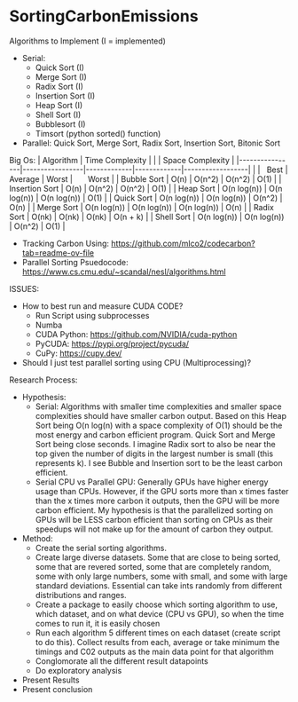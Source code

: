 # SortingCarbonEmissions

Algorithms to Implement (I = implemented)
- Serial:
  - Quick Sort (I)
  - Merge Sort (I)
  - Radix Sort (I)
  - Insertion Sort (I)
  - Heap Sort (I)
  - Shell Sort (I)
  - Bubblesort (I)
  - Timsort (python sorted() function)
- Parallel: Quick Sort, Merge Sort, Radix Sort, Insertion Sort, Bitonic Sort

Big Os:
| Algorithm      | Time Complexity |             |             | Space Complexity |
|----------------|-----------------|-------------|-------------|------------------|
|                |   Best          | Average     | Worst       |       Worst      |
| Bubble Sort    | O(n)            | O(n^2)      | O(n^2)      | O(1)             |
| Insertion Sort | O(n)            | O(n^2)      | O(n^2)      | O(1)             |
| Heap Sort      | O(n log(n))     | O(n log(n)) | O(n log(n)) | O(1)             |
| Quick Sort     | O(n log(n))     | O(n log(n)) | O(n^2)      | O(n)             |
| Merge Sort     | O(n log(n))     | O(n log(n)) | O(n log(n)) | O(n)             |
| Radix Sort     | O(nk)           | O(nk)       | O(nk)       | O(n + k)         |
| Shell Sort     | O(n log(n))     | O(n log(n)) | O(n^2)      | O(1)             |

- Tracking Carbon Using: https://github.com/mlco2/codecarbon?tab=readme-ov-file
- Parallel Sorting Psuedocode: https://www.cs.cmu.edu/~scandal/nesl/algorithms.html

ISSUES:
- How to best run and measure CUDA CODE?
  - Run Script using subprocesses
  - Numba
  - CUDA Python: https://github.com/NVIDIA/cuda-python
  - PyCUDA: https://pypi.org/project/pycuda/
  - CuPy: https://cupy.dev/
- Should I just test parallel sorting using CPU (Multiprocessing)?

Research Process:
- Hypothesis:
  - Serial: Algorithms with smaller time complexities and smaller space complexities should have smaller carbon output. Based on this Heap Sort being O(n log(n) with a space complexity of O(1) should be the most energy and carbon efficient program. Quick Sort and Merge Sort being close seconds. I imagine Radix sort to also be near the top given the number of digits in the largest number is small (this represents k). I see Bubble and Insertion sort to be the least carbon efficient.
  - Serial CPU vs Parallel GPU: Generally GPUs have higher energy usage than CPUs. However, if the GPU sorts more than x times faster than the x times more carbon it outputs, then the GPU will be more carbon efficient. My hypothesis is that the parallelized sorting on GPUs will be LESS carbon efficient than sorting on CPUs as their speedups will not make up for the amount of carbon they output.
- Method:
  - Create the serial sorting algorithms.
  - Create large diverse datasets. Some that are close to being sorted, some that are revered sorted, some that are completely random, some with only large numbers, some with small, and some with large standard deviations. Essential can take ints randomly from different distributions and ranges.
  - Create a package to easily choose which sorting algorithm to use, which dataset, and on what device (CPU vs GPU), so when the time comes to run it, it is easily chosen
  - Run each algorithm 5 different times on each dataset (create script to do this). Collect results from each, average or take minimum the timings and C02 outputs as the main data point for that algorithm
  - Conglomorate all the different result datapoints
  - Do exploratory analysis
- Present Results
- Present conclusion

